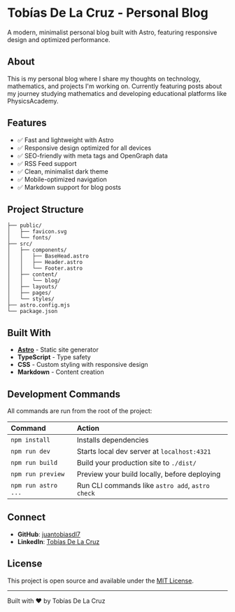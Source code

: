 # Tobías De La Cruz - Personal Blog

A modern, minimalist personal blog built with Astro, featuring responsive design and optimized performance.

## About

This is my personal blog where I share my thoughts on technology, mathematics, and projects I'm working on. Currently featuring posts about my journey studying mathematics and developing educational platforms like PhysicsAcademy.

## Features

- ✅ Fast and lightweight with Astro
- ✅ Responsive design optimized for all devices
- ✅ SEO-friendly with meta tags and OpenGraph data
- ✅ RSS Feed support
- ✅ Clean, minimalist dark theme
- ✅ Mobile-optimized navigation
- ✅ Markdown support for blog posts

## Project Structure

```text
├── public/
│   ├── favicon.svg
│   └── fonts/
├── src/
│   ├── components/
│   │   ├── BaseHead.astro
│   │   ├── Header.astro
│   │   └── Footer.astro
│   ├── content/
│   │   └── blog/
│   ├── layouts/
│   ├── pages/
│   └── styles/
├── astro.config.mjs
└── package.json
```

## Built With

- **[Astro](https://astro.build/)** - Static site generator
- **TypeScript** - Type safety
- **CSS** - Custom styling with responsive design
- **Markdown** - Content creation

## Development Commands

All commands are run from the root of the project:

| Command                   | Action                                           |
| :------------------------ | :----------------------------------------------- |
| `npm install`             | Installs dependencies                            |
| `npm run dev`             | Starts local dev server at `localhost:4321`      |
| `npm run build`           | Build your production site to `./dist/`          |
| `npm run preview`         | Preview your build locally, before deploying     |
| `npm run astro ...`       | Run CLI commands like `astro add`, `astro check` |

## Connect

- **GitHub**: [juantobiasdl7](https://github.com/juantobiasdl7)
- **LinkedIn**: [Tobías De La Cruz](https://www.linkedin.com/in/tob%C3%ADas/)

## License

This project is open source and available under the [MIT License](LICENSE).

---

Built with ❤️ by Tobías De La Cruz
